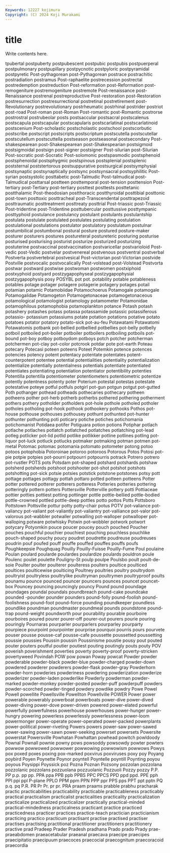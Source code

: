 ```yaml
---
Keywords: 12227 kojimura
Copyright: (C) 2024 Koji Murakami
---
```


# title

Write contents here.



tpubertal
postpuberty postpubescent postpubic postpubis postpuerperal postpulmonary postpupillary postpycnotic postpyloric postpyramidal
postpyretic Post-pythagorean post-Pythagorean postrace postrachitic postradiation postramus Post-raphaelite postrecession postrectal
postredemption postreduction Post-reformation post-Reformation post-remogeniture postremogeniture postremote Post-renaissance post-Renaissance postrenal
postreproductive Post-restoration post-Restoration postresurrection postresurrectional postretinal postretirement post-Revolutionary postrevolutionary postrheumatic
postrhinal postrider postriot post-road Post-roman post-Roman Post-romantic post-Romantic postrorse postrostral
postrubeolar posts postsaccular postsacral postscalenus postscapula postscapular postscapularis postscarlatinal postscarlatinoid
postscenium Post-scholastic postscholastic postschool postscorbutic postscribe postscript postscripts postscriptum postscutella
postscutellar postscutellum postscuttella postseason postseasonal postsecondary Post-shakespearean post-Shakespearean post-Shakespearian postsigmoid
postsigmoidal postsign post-signer postsigner Post-silurian post-Silurian Post-socratic post-Socratic Post-solomonic postspasmodic
postsphenoid postsphenoidal postsphygmic postspinous postsplenial postsplenic poststernal poststertorous postsuppurative postsurgical
postsymphysial postsynaptic postsynaptically postsync postsynsacral postsyphilitic Post-syrian postsystolic posttabetic post-Talmudic
Post-talmudical post-Talmudical posttarsal postteen posttemporal post-tension posttension Post-tertiary post-Tertiary post-tertiary
posttest posttests posttetanic postthalamic Post-theodosian postthoracic postthyroidal posttibial posttonic post-town
posttoxic posttracheal post-Transcendental posttrapezoid posttraumatic posttreatment posttreaty posttrial Post-triassic post-Triassic
Post-tridentine post-Tridentine posttubercular posttussive posttympanic posttyphoid postulance postulancy postulant postulants
postulantship postulata postulate postulated postulates postulating postulation postulational postulations postulator
postulatory postulatum postulnar postumbilical postumbonal postural posture postured posture-maker posturer
posturers postures postureteral postureteric posturing posturise posturised posturising posturist posturize
posturized posturizing postuterine postvaccinal postvaccination postvaricellar postvarioloid Post-vedic post-Vedic postvelar
postvenereal postvenous postventral postverbal Postverta postvertebral postvesical Post-victorian post-Victorian postvide
Postville postvocalic postvocalically Post-volstead post-Volstead Postvorta postwar postward postwise postwoman
postwomen postxiphoid postxyphoid postyard postzygapophyseal postzygapophysial postzygapophysis posy POSYBL pot
pot. potability potable potableness potables potage potager potagere potagerie potagery
potages potail potamian potamic Potamobiidae Potamochoerus Potamogale potamogale Potamogalidae Potamogeton
Potamogetonaceae potamogetonaceous potamological potamologist potamology potamometer Potamonidae potamophilous potamophobia potamoplankton
potance Potash potash potashery potashes potass potassa potassamide potassic potassiferous
potassio- potassium potassiums potate potation potations potative potato potatoes potator
potatory potato-sick pot-au-feu Potawatami Potawatomi Potawatomis potbank pot-bellied potbellied potbellies
pot-belly potbelly potboil potboiled pot-boiler potboiler potboilers potboiling potboils pot-bound
pot-boy potboy potboydom potboys potch potcher potcherman potchermen pot-clay pot-color
potcrook potdar pote pot-earth Poteau potecary Potecasi poteen poteens Poteet
Potemkin potence potences potencies potency potent potentacy potentate potentates potent-counterpotent
potentee potential potentialities potentiality potentialization potentialize potentially potentialness potentials potentiate
potentiated potentiates potentiating potentiation potentiator potentibility potenties Potentilla potentilla potentiometer
potentiometers potentiometric potentize potently potentness potenty poter Poterium potestal potestas
potestate potestative poteye potful potfuls potgirl pot-gun potgun potgut pot-gutted
Poth pothanger pothead potheads pothecaries pothecary potheen potheens pother pot-herb
potherb potherbs pothered pothering potherment pothers pothery potholder potholders pot-hole
pothole potholed potholer potholes potholing pot-hook pothook pothookery pothooks Pothos
pot-house pothouse pothouses pothousey pothunt pothunted pot-hunter pothunter pothunting poti
poticary potiche potiches potichomania potichomanist Potidaea potifer Potiguara potion potions
Potiphar potlach potlache potlaches potlatch potlatched potlatches potlatching pot-lead potleg
potlicker pot-lid potlid potlike potlikker potline potlines potling pot-liquor pot-luck
potluck potlucks potmaker potmaking potman potmen pot-metal Potomac potomac potomania
potomato potometer potong potoo potoos potophobia Potoroinae potoroo potoroos Potorous
Potos Potosi pot-pie potpie potpies pot-pourri potpourri potpourris potrack Potrero
potrero pot-rustler POTS pots Potsdam pot-shaped potshard potshards potshaw potsherd
potsherds potshoot potshooter pot-shot potshot potshots potshotting pot-sick potsie potsies
potstick potstone potstones potsy pott pottage pottages pottagy pottah pottaro
potted potteen potteens Potter potter pottered potterer potterers potteress Potteries
potteries pottering potteringly pottern potters Pottersville Potterville pottery potti Pottiaceae
pottier potties pottiest potting pottinger pottle pottle-bellied pottle-bodied pottle-crowned pottled
pottle-deep pottles potto pottos Potts Pottsboro Pottstown Pottsville pottur potty
potty-chair potus POTV pot-valiance pot-valiancy pot-valiant pot-valiantly pot-valiantry pot-valliance pot-valor
pot-valorous pot-wabbler potwaller potwalling pot-walloper potwalloper pot-walloping potware potwhisky Potwin
pot-wobbler potwork potwort potycary Potyomkin pouce poucer poucey pouch pouched
Poucher pouches pouchful pouchier pouchiest pouching pouchless pouchlike pouch-shaped pouchy
poucy poudret poudrette poudreuse poudreuses poudrin pouf poufed pouff pouffe
pouffed pouffes pouffs poufs Poughkeepsie Poughquag Pouilly Pouilly-Fuisse Pouilly-Fume Poul
poulaine Poulan poulard poularde poulardes poulardize poulards pouldron poule Poulenc
poulet poulette Pouligny-St poulp poulpe Poulsbo poult poult-de-soie Poulter poulter
poulterer poulteress poulters poultice poulticed poultices poulticewise poulticing Poultney poultries
poultry poultrydom poultryist poultryless poultrylike poultryman poultrymen poultryproof poults pounamu
pounce pounced pouncer pouncers pounces pouncet pouncet-box Pouncey pouncing pouncingly
pouncy Pound pound poundage poundages poundal poundals poundbreach pound-cake poundcake
pounded -pounder pounder pounders pound-folly pound-foolish pound-foolishness pound-foot pound-force pounding
poundkeeper poundless poundlike poundman poundmaster poundmeal pounds poundstone pound-trap pound-weight
poundworth pour pourability pourable pourboire pourboires poured pourer pourer-off pourer-out
pourers pourie pouring pouringly Pournaras pourparler pourparlers pourparley pourparty pourpiece
pourpoint pourpointer pourprise pourquoi pourris pours pourvete pouser pousse pousse-caf
pousse-cafe poussette poussetted poussetting poussie poussies Poussin poussin Poussinisme poustie
pousy pout pouted pouter pouters poutful poutier poutiest pouting poutingly
pouts pouty POV poverish poverishment poverties poverty poverty-proof poverty-stricken povertyweed
Povindah POW pow powan Poway powcat Powder powder powderable powder-black
powder-blue powder-charged powder-down powdered powderer powderers powder-flask powder-gray Powderhorn powder-horn
powderies powderiness powdering powderization powderize powderizer powder-laden powderlike Powderly powderman
powder-marked powder-monkey powder-posted powder-puff powderpuff powders powder-scorched powder-tinged powdery powdike
powdry Powe Powel Powell powellite Powellsville Powellton Powellville POWER Power
power powerable powerably powerboat powerboats power-dive power-dived power-diving power-dove power-driven
powered power-elated powerful powerfully powerfulness powerhouse powerhouses power-hunger power-hungry powering
powerless powerlessly powerlessness power-loom powermonger power-operate power-operated power-packed powerplants power-political
power-riveting Powers powers power-saw power-sawed power-sawing power-sawn power-seeking powerset powersets
Powersite powerstat Powersville Powhatan Powhattan powhead powitch powldoody Pownal Pownall
pownie powny pows powsoddy powsowdy powter powters powwow powwowed powwower
powwowing powwowism powwows Powys pox poxed poxes poxing pox-marked poxvirus
poxviruses poxy poy Poyang poybird Poyen Poynette Poynor poyntell Poyntelle
poyntill Poynting poyou poyous Poysippi Poyssick poz Pozna Poznan Pozsony
pozzolan pozzolana pozzolanic pozzolans pozzuolana pozzuolanic Pozzuoli Pozzy pozzy P.P.
PP p.p. pp pp. PPA ppa PPB ppb PPBS PPC
PPCS PPD ppd ppd. PPE pph PPI ppi ppl P-plane
PPLO PPM ppm PPN PPP ppr PPS pps PPT ppt
pptn PQ p.q. pq P.R. PR Pr Pr. pr pr.
PRA praam praams prabble prabhu pracharak practic practicabilities practicability practicable
practicableness practicably practical practicalism practicalist practicalities practicality practicalization practicalize practicalized
practicalizer practically practical-minded practical-mindedness practicalness practicant practice practiced practicedness practicer
practices practice-teach practician practicianism practicing practico practicum practisant practise practised
practiser practises practising practitional practitioner practitioners practitionery practive prad Pradeep
Prader Pradesh pradhana Prado prado Prady prae- praeabdomen praeacetabular praeanal
praecava praecipe praecipes praecipitatio praecipuum praecoces praecocial praecognitum praecoracoid praecordia
